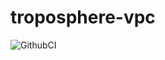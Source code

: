 # troposphere-vpc
![GithubCI](https://github.com/mohammedx3/template-generator/blob/main/.github/workflows/build-template-generator.yaml/badge.svg)